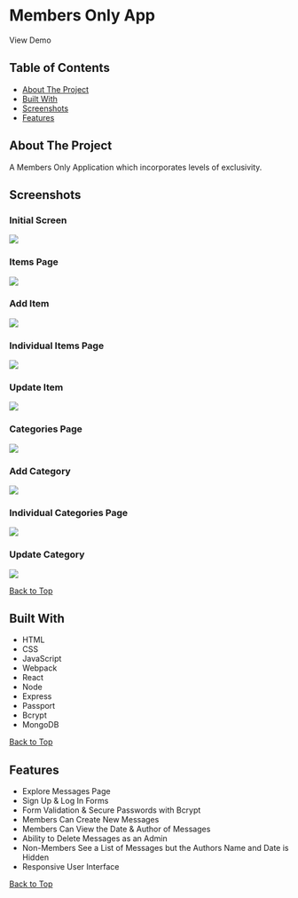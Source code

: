 # Members Only App

View Demo

## Table of Contents
- [About The Project](#about-the-project)
- [Built With](#built-with)
- [Screenshots](#screenshots)
- [Features](#features)

## About The Project
A Members Only Application which incorporates levels of exclusivity.

## Screenshots

### Initial Screen
![](screenshots/initial-screen-inventory-app.png) 

### Items Page
![](screenshots/items-page-inventory-app.png) 

### Add Item
![](screenshots/add-item-inventory-app.png)

### Individual Items Page
![](screenshots/individual-item-page-inventory-app.png)

### Update Item
![](screenshots/update-item-inventory-app.png)

### Categories Page
![](screenshots/categories-page-inventory-app.png)

### Add Category
![](screenshots/add-category-inventory-app.png)

### Individual Categories Page
![](screenshots/individual-category-page-inventory-app.png)

### Update Category
![](screenshots/update-category-inventory-app.png)

[Back to Top](#members-only-app)

## Built With
- HTML
- CSS
- JavaScript
- Webpack
- React
- Node
- Express
- Passport
- Bcrypt
- MongoDB

[Back to Top](#members-only-app)

## Features

- Explore Messages Page
- Sign Up & Log In Forms
- Form Validation & Secure Passwords with Bcrypt
- Members Can Create New Messages
- Members Can View the Date & Author of Messages
- Ability to Delete Messages as an Admin
- Non-Members See a List of Messages but the Authors Name and Date is Hidden
- Responsive User Interface

[Back to Top](#members-only-app)
